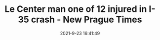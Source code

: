 ---
"title": "Le Center man one of 12 injured in I-35 crash - New Prague Times"
"date": "2021-9-23 16:41:49"
"feed_name": "GOOGLENEWSCONSTRUCTION"
"feed_website": "https://news.google.com/search?q=construction%2Bincident&hl=en-US&gl=US&ceid=US:en"
"feed_rss": "https://news.google.com/rss/search?q=construction%2Bincident&hl=en-US&gl=US&ceid=US:en"
"link": "https://www.newpraguetimes.com/montgomery-messenger/content/le-center-man-one-12-injured-i-35-crash"
"source": "{'href': 'https://www.newpraguetimes.com', 'title': 'New Prague Times'}"
"file": "_posts/2021-1-1-27ef2fb82f9c5f38759621c0302febef6b656f76.md"
"accident": "0"
"drilling": "0"
"dead": "0"
"injured": "0"
"arrested": "0"
"where": "unknown site"
"causes": "unknown"
"place": "unknown place"
---